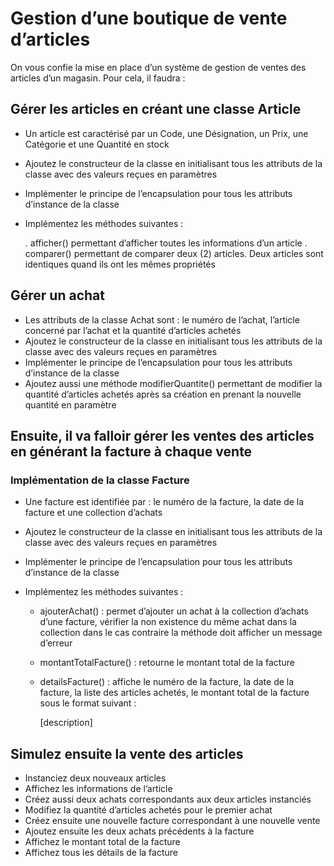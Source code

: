 # Gestion d’une boutique de vente d’articles

On vous confie la mise en place d’un système de gestion de ventes des articles d’un magasin.
Pour cela, il faudra :

## Gérer les articles en créant une classe Article

- Un article est caractérisé par un Code, une Désignation, un Prix, une Catégorie et une Quantité en stock
- Ajoutez le constructeur de la classe en initialisant tous les attributs de la classe avec des valeurs reçues en paramètres
- Implémenter le principe de l’encapsulation pour tous les attributs d’instance de la classe
- Implémentez les méthodes suivantes :

    . afficher() permettant d’afficher toutes les informations d’un article
    . comparer() permettant de comparer deux (2) articles. Deux articles sont identiques quand ils ont les mêmes propriétés

## Gérer un achat

- Les attributs de la classe Achat sont : le numéro de l’achat, l’article concerné
par l’achat et la quantité d’articles achetés
- Ajoutez le constructeur de la classe en initialisant tous les attributs de la classe
avec des valeurs reçues en paramètres
- Implémenter le principe de l’encapsulation pour tous les attributs d’instance de
la classe
- Ajoutez aussi une méthode modifierQuantite() permettant de modifier la
quantité d’articles achetés après sa création en prenant la nouvelle quantité en
paramètre

## Ensuite, il va falloir gérer les ventes des articles en générant la facture à chaque vente

### Implémentation de la classe Facture

- Une facture est identifiée par : le numéro de la facture, la date de la facture et
une collection d’achats
- Ajoutez le constructeur de la classe en initialisant tous les attributs de la classe
avec des valeurs reçues en paramètres
- Implémenter le principe de l’encapsulation pour tous les attributs d’instance de
la classe
- Implémentez les méthodes suivantes :

    * ajouterAchat() : permet d’ajouter un achat à la collection d’achats d’une facture, vérifier la non existence du même achat dans la collection dans le cas contraire la méthode doit afficher un message d’erreur
    * montantTotalFacture() : retourne le montant total de la facture
    * detailsFacture() : affiche le numéro de la facture, la date de la facture, la liste des articles achetés, le montant total de la facture sous le format suivant :

        [description]

## Simulez ensuite la vente des articles

- Instanciez deux nouveaux articles
- Affichez les informations de l’article
- Créez aussi deux achats correspondants aux deux articles instanciés
- Modifiez la quantité d’articles achetés pour le premier achat
- Créez ensuite une nouvelle facture correspondant à une nouvelle vente
- Ajoutez ensuite les deux achats précédents à la facture
- Affichez le montant total de la facture
- Affichez tous les détails de la facture
